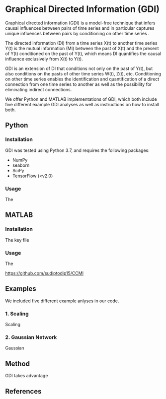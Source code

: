 # Graphical Directed Information (GDI)
Graphical directed information (GDI) is a model-free technique that infers causal influences between pairs of time series and in particular captures unique influences between pairs by conditioning on other time series . 

The directed information (DI) from a time series X(t) to another time series Y(t) is the mutual information (MI) between the past of X(t) and the present of Y(t) conditioned on the past of Y(t), which means DI quantifies the causal influence exclusively from X(t) to Y(t). 

GDI is an extension of DI that conditions not only on the past of Y(t), but also conditions on the pasts of other time series W(t), Z(t), etc. Conditioning on other time series enables the identification and quantification of a direct connection from one time series to another as well as the possibility for eliminating indirect connections.

We offer Python and MATLAB implementations of GDI, which both include five different example GDI analyses as well as instructions on how to install both.

## Python
### Installation
GDI was tested using Python 3.7, and requires the following packages:
  - NumPy
  - seaborn
  - SciPy
  - TensorFlow (<v2.0)

### Usage
The

## MATLAB
### Installation
The key file

### Usage
The

https://github.com/sudiptodip15/CCMI

## Examples
We included five different example anlyses in our code.

### 1. Scaling
Scaling

### 2. Gaussian Network
Gaussian

## Method
GDI takes advantage 

## References
